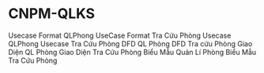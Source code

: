 # CNPM-QLKS
Usecase Format QLPhong
UseCase Format Tra Cứu Phòng
Usecase QLPhong
Usecase Tra Cứu Phòng 
DFD QL Phòng
DFD Tra cứu Phòng 
Giao Diện QL Phòng 
Giao Diện Tra Cứu Phòng 
Biểu Mẫu Quản Lí Phòng 
Biểu Mẫu Tra Cứu Phòng 
